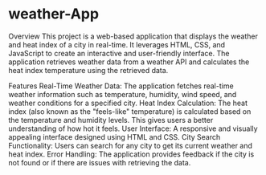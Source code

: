 # weather-App
Overview
This project is a web-based application that displays the weather and heat index of a city in real-time. It leverages HTML, CSS, and JavaScript to create an interactive and user-friendly interface. The application retrieves weather data from a weather API and calculates the heat index temperature using the retrieved data.

Features
Real-Time Weather Data: The application fetches real-time weather information such as temperature, humidity, wind speed, and weather conditions for a specified city.
Heat Index Calculation: The heat index (also known as the "feels-like" temperature) is calculated based on the temperature and humidity levels. This gives users a better understanding of how hot it feels.
User Interface: A responsive and visually appealing interface designed using HTML and CSS.
City Search Functionality: Users can search for any city to get its current weather and heat index.
Error Handling: The application provides feedback if the city is not found or if there are issues with retrieving the data.
